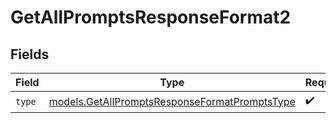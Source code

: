 # GetAllPromptsResponseFormat2


## Fields

| Field                                                                                                | Type                                                                                                 | Required                                                                                             | Description                                                                                          |
| ---------------------------------------------------------------------------------------------------- | ---------------------------------------------------------------------------------------------------- | ---------------------------------------------------------------------------------------------------- | ---------------------------------------------------------------------------------------------------- |
| `type`                                                                                               | [models.GetAllPromptsResponseFormatPromptsType](../models/getallpromptsresponseformatpromptstype.md) | :heavy_check_mark:                                                                                   | N/A                                                                                                  |